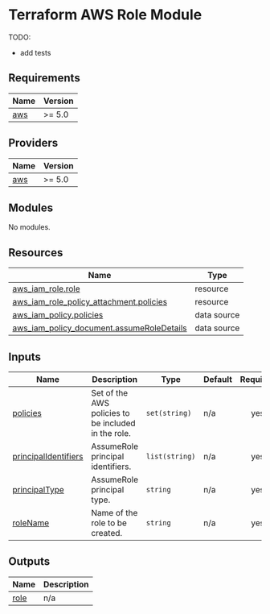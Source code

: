 # Terraform AWS Role Module

TODO:

-   add tests

<!-- BEGIN_TF_DOCS -->

## Requirements

| Name                                                   | Version |
| ------------------------------------------------------ | ------- |
| <a name="requirement_aws"></a> [aws](#requirement_aws) | >= 5.0  |

## Providers

| Name                                             | Version |
| ------------------------------------------------ | ------- |
| <a name="provider_aws"></a> [aws](#provider_aws) | >= 5.0  |

## Modules

No modules.

## Resources

| Name                                                                                                                                              | Type        |
| ------------------------------------------------------------------------------------------------------------------------------------------------- | ----------- |
| [aws_iam_role.role](https://registry.terraform.io/providers/hashicorp/aws/latest/docs/resources/iam_role)                                         | resource    |
| [aws_iam_role_policy_attachment.policies](https://registry.terraform.io/providers/hashicorp/aws/latest/docs/resources/iam_role_policy_attachment) | resource    |
| [aws_iam_policy.policies](https://registry.terraform.io/providers/hashicorp/aws/latest/docs/data-sources/iam_policy)                              | data source |
| [aws_iam_policy_document.assumeRoleDetails](https://registry.terraform.io/providers/hashicorp/aws/latest/docs/data-sources/iam_policy_document)   | data source |

## Inputs

| Name                                                                                          | Description                                         | Type           | Default | Required |
| --------------------------------------------------------------------------------------------- | --------------------------------------------------- | -------------- | ------- | :------: |
| <a name="input_policies"></a> [policies](#input_policies)                                     | Set of the AWS policies to be included in the role. | `set(string)`  | n/a     |   yes    |
| <a name="input_principalIdentifiers"></a> [principalIdentifiers](#input_principalIdentifiers) | AssumeRole principal identifiers.                   | `list(string)` | n/a     |   yes    |
| <a name="input_principalType"></a> [principalType](#input_principalType)                      | AssumeRole principal type.                          | `string`       | n/a     |   yes    |
| <a name="input_roleName"></a> [roleName](#input_roleName)                                     | Name of the role to be created.                     | `string`       | n/a     |   yes    |

## Outputs

| Name                                            | Description |
| ----------------------------------------------- | ----------- |
| <a name="output_role"></a> [role](#output_role) | n/a         |

<!-- END_TF_DOCS -->
